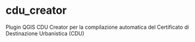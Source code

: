 # cdu_creator
Plugin QGIS CDU Creator per la compilazione automatica del Certificato di Destinazione Urbanistica (CDU)
